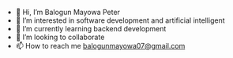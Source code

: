 - 👋 Hi, I’m Balogun Mayowa Peter
- 👀 I’m interested in software development and artificial intelligent
- 🌱 I’m currently learning backend development
- 💞️ I’m looking to collaborate
- 📫 How to reach me balogunmayowa07@gmail.com

<!---
Mayor-Code/Mayor-Code is a ✨ special ✨ repository because its `README.md` (this file) appears on your GitHub profile.
You can click the Preview link to take a look at your changes.
--->
